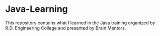 # Java-Learning
This repository contains what I learned in the Java training organized by R.D. Engineering College and presented by Brain Mentors.
